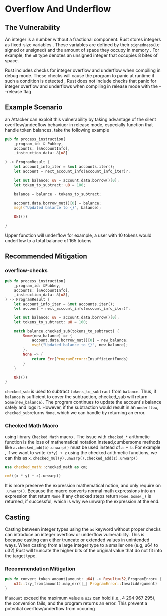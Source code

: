 # Overflow And Underflow 

## The Vulnerability

An integer is a number without a fractional component. Rust stores integers as fixed-size variables . These variables are defined by their `signedness`(i.e signed or unsigned) and the amount of space they occupy in memory . For example, the `u8` type denotes an unsigned integer that occupies 8 bites of space. 

Rust includes checks for integer overflow and underflow when compiling in debug mode. These checks will cause the program to panic at runtime if such a condition is detected , Rust does not include checks that panic for integer overflow and underflows when compiling in release mode with the --release flag 


## Example Scenario
an Attacker can exploit this vulnerability by taking advantage of the silent overflow/undeeflow behaviuor in release mode, especially function that handle token balances. take the following example

```Rust
pub fn process_instruction(
    _program_id: & Pubkey,
    accounts: [&AccountInfo],
    _instruction_data: &[u8]

) -> ProgramResult {
    let account_info_iter = &mut accounts.iter();
    let account = next_account_info(account_info_iter)?;

    let mut balance: u8 = account.data.borrow()[0]; 
    let token_to_subtract: u8 = 100;

    balance = balance - tokens_to_subtract;

    account.data.borrow_mut()[0] = balance;
    msg!("Updated balance to {}", balance);

    Ok(())

}
```

Upper function will underflow for example, a user with 10 tokens would underflow to a total balance of 165 tokens

## Recommended Mitigation

### overflow-checks

```Rust 
pub fn process_instruction(
    _program_id: &Pubkey,
    accounts: [&AccountInfo],
    _instruction_data: &[u8],
) -> ProgramResult {
    let account_info_iter = &mut accounts.iter();
    let account = next_account_info(account_info_iter)?;

    let mut balance: u8 = account.data.borrow()[0];
    let tokens_to_subtract: u8 = 100;

    match balance.checked_sub(tokens_to_subtract) {
        Some(new_balance) => {
            account.data.borrow_mut()[0] = new_balance;
            msg!("Updated balance to {}", new_balance);
        },
        None => {
            return Err(ProgramError::InsufficientFunds)
        }
    }

    Ok(())
}
```

`checked_sub` is used to subtract `tokens_to_subtract` from `balance`. Thus, if `balance` is sufficient to cover the subtraction, checked_sub will return `Some(new_balance)`. The program continues to update the account's balance safely and logs it. However, if the subtraction would result in an `underflow`, `checked_sub`returns `None`, which we can handle by returning an error.


### Checked Math Macro
using library `Checked Math` macro . The issue with `checked_*` arithmetic function is the loss of mathematical notation.Instead,cumbersome methods like `a.checked_add(b).unwarp()` must be used instead of `a + b`. For example , if we want to write `(x*y) + z` using the checked arithmetic functions, we can this as `x.checked_mul(y).unwarp().checked_add(z).unwarp()`

```Rust
use checked_math::checked_math as cm;

cm!((x * y) + z).unwarp()
```

It is more preserve the expression mathematical notion, and only require on `.unwarp()`. Because the macro converts normal math expressions into an expression that return `None` if any checked steps return `None`. `Some(_)` is returned, if successful, which is why we unwarp the expression at the end.

## Casting
Casting between integer types using the `as` keyword without proper checks can introduce an integer overflow or underflow vulnerability. This is because casting can either truncate or extended values in unintended ways. When casting from a large integer type to a smaller one (e.g, u64 to u32),Rust will truncate the higher bits of the original value that do not fit into the target type.

### Recommendation Mitigation

```Rust 
pub fn convert_token_amount(amount: u64) -> Result<u32,ProgramError> {
    u32::try_from(amount).map_err(|_| ProgramError::InvalidArgument)
}
```

if `amount` exceed the maximum value a `u32` can hold (i.e., 4 294 967 295), the conversion fails, and the program returns an error. This prevent a potential overflow/underflow from occuring